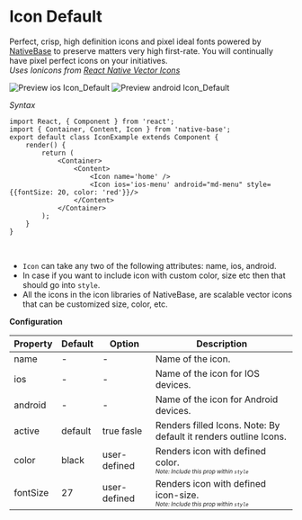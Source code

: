 # Icon Default

Perfect, crisp, high definition icons and pixel ideal fonts powered by <a href="https://nativebase.io/">NativeBase</a> to preserve matters very high first-rate. You will continually have pixel perfect icons on your initiatives.<br />
*Uses Ionicons from [React Native Vector Icons](https://github.com/oblador/react-native-vector-icons)*

![Preview ios Icon_Default](../docs/assets/ios/components/icon.png)
![Preview android Icon_Default](../docs/assets/android/components/icon.png)

*Syntax*

<pre class="line-numbers"><code class="language-jsx">import React, { Component } from 'react';
import { Container, Content, Icon } from 'native-base';
export default class IconExample extends Component {
    render() {
        return (
            &lt;Container>
                &lt;Content>
                    &lt;Icon name='home' />
                    &lt;Icon ios='ios-menu' android="md-menu" style=&#123;{fontSize: 20, color: 'red'}}/>
                &lt;/Content>
            &lt;/Container>
        );
    }
}</code></pre><br />


* <code>Icon</code> can take any two of the following attributes: name, ios, android.
* In case if you want to include icon with custom color, size etc then that should go into <code>style</code>.
* All the icons in the icon libraries of NativeBase, are scalable vector icons that can be customized size, color, etc.

**Configuration**

<table class = "table table-bordered">
        <thead>
            <tr>
                <th>Property</th>
                <th>Default</th>
                <th>Option</th>
                <th width="50%">
                    Description
                </th>
            </tr>
        </thead>
        <tbody>
            <tr>
                <td>name</td>
                <td> - </td>
                <td> - </td>
                <td>Name of the icon.</td>
            </tr>
            <tr>
                <td>ios</td>
                <td> - </td>
                <td> - </td>
                <td>Name of the icon for IOS devices.</td>
            </tr>
            <tr>
                <td>android</td>
                <td> - </td>
                <td> - </td>
                <td>Name of the icon for Android devices.</td>
            </tr>
            <tr>
                <td>active</td>
                <td> default </td>
                <td> true fasle </td>
                <td>Renders filled Icons. Note: By default it renders outline Icons.</td>
            </tr>
            <tr>
                <td>color</td>
                <td>black</td>
                <td>user-defined</td>
                <td>
                    Renders icon with defined color.<br />
                    <font size="1">
                        <i>Note: Include this prop within <code style="background-color: #FFF">style</code></i>
                    </font>
                </td>
            </tr>
            <tr>
                <td>fontSize</td>
                <td>27</td>
                <td>user-defined</td>
                <td>
                    Renders icon with defined icon-size.<br />
                    <font size="1">
                        <i>Note: Include this prop within <code>style</code></i>
                    </font>
                </td>
            </tr>
        </tbody>
    </table><br />
